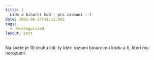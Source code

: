 ```yaml
---
title: |
  Lide a binarni kod - pro zasmani :-)
date: 2005-06-14T11:11:00Z
tags:
  - Uncategorized
layout: post
---
```

Na svete je 10 druhu lidi: ty kteri rozumi binarnimu kodu a ti, kteri mu nerozumi.